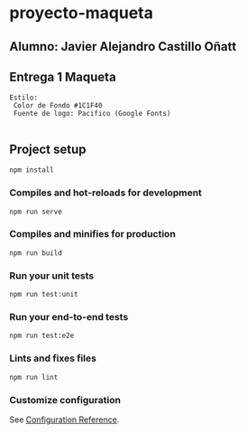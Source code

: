 # proyecto-maqueta

## Alumno: Javier Alejandro Castillo Oñatt

## Entrega 1 Maqueta
```
Estilo:
 Color de Fondo #1C1F40
 Fuente de logo: Pacifico (Google Fonts)
 
```

## Project setup
```
npm install
```

### Compiles and hot-reloads for development
```
npm run serve
```

### Compiles and minifies for production
```
npm run build
```

### Run your unit tests
```
npm run test:unit
```

### Run your end-to-end tests
```
npm run test:e2e
```

### Lints and fixes files
```
npm run lint
```

### Customize configuration
See [Configuration Reference](https://cli.vuejs.org/config/).
